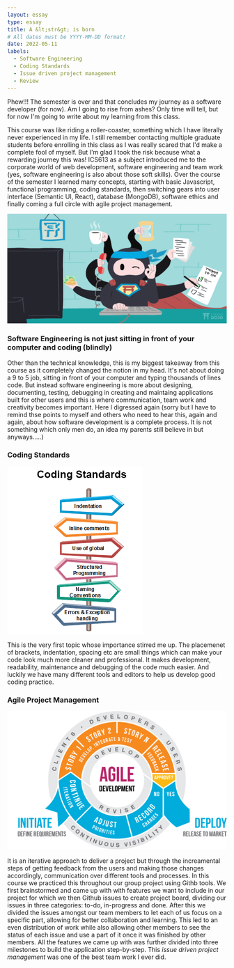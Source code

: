 ```yaml
---
layout: essay
type: essay
title: A &lt;str&gt; is born
# All dates must be YYYY-MM-DD format!
date: 2022-05-11
labels:
  - Software Engineering
  - Coding Standards
  - Issue driven project management
  - Review
---
```


Phew!!! The semester is over and that concludes my journey as a software developer (for now). Am I going to rise from ashes? Only time will tell, but for now I'm going to write about my learning from this class. 
  
This course was like riding a roller-coaster, something which I have literally never experienced in my life. I still remember contacting multiple graduate students before enrolling in this class as I was really scared that I'd make a complete fool of myself. But I'm glad I took the risk because what a rewarding journey this was! ICS613 as a subject introduced me to the corporate world of web development, software engineering and team work (yes, software engineering is also about those soft skills). Over the course of the semester I learned many concepts, starting with basic Javascript, functional programming, coding standards, then switching gears into user interface (Semantic UI, React), database (MongoDB), software ethics and finally coming a full circle with agile project management. 

<img class="ui large centered rounded image" src="../images/software-engineers.png">
  
### Software Engineering is not just sitting in front of your computer and coding (blindly)
  
Other than the technical knowledge, this is my biggest takeaway from this course as it completely changed the notion in my head. It's not about doing a 9 to 5 job, sitting in front of your computer and typing thousands of lines code. But instead software engineering is more about designing, documenting, testing, debugging in creating and maintaing applications built for other users and this is where communication, team work and creativity becomes important. Here I digressed again (sorry but I have to remind thse points to myself and others who need to hear this, again and again, about how software development is a complete process. It is not something which only men do, an idea my parents still believe in but anyways.....)

### Coding Standards

<img class="ui small right floated rounded image" src="../images/coding-standards.png">

This is the very first topic whose importance stirred me up. The placemenet of brackets, indentation, spacing etc are small things which can make your code look much more cleaner and professional. It makes development, readability, maintenance and debugging of the code much easier. And luckily we have many different tools and editors to help us develop good coding practice. 

### Agile Project Management

<img class="ui large left floated rounded image" src="../images/agile-management.jpg">

It is an iterative approach to deliver a project but through the increamental steps of getting feedback from the users and making those changes accordingly, communication over different tools and processes. In this course we practiced this throughout our group project using Githb tools. We first brainstormed and came up with with features we want to include in our project for which we then Github issues to create  project board, dividing our issues in three categories: to-do, in-progress and done. After this we divided the issues amongst our team members to let each of us focus on a specific part, allowing for better collaboration and learning. This led to an even distribution of work while also allowing other members to see the status of each issue and use a part of it once it was finished by other members. All the features we came up with was further divided into three milestones to build the application step-by-step. This *issue driven project management* was one of the best team work I ever did. 

